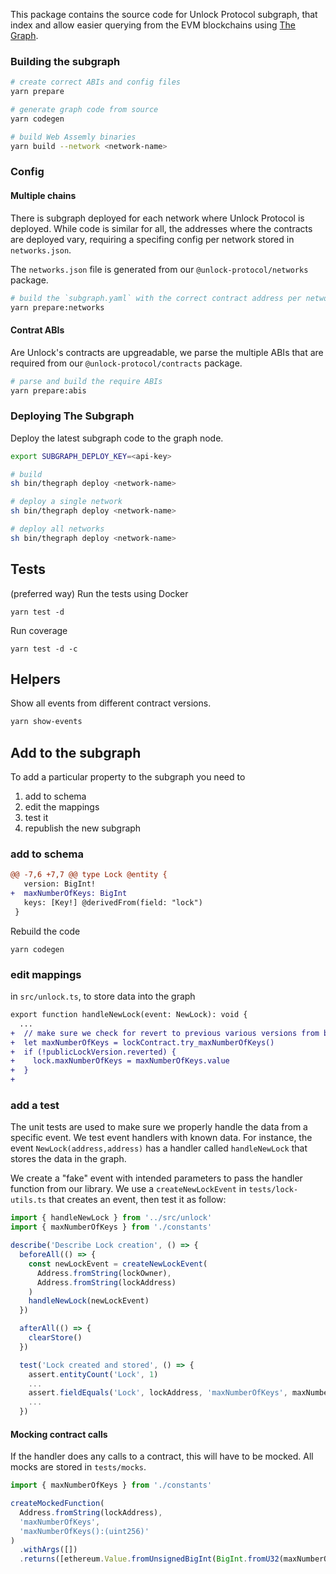 This package contains the source code for Unlock Protocol subgraph, that
index and allow easier querying from the EVM blockchains using [The Graph](https://thegraph.com).

### Building the subgraph

```sh
# create correct ABIs and config files
yarn prepare

# generate graph code from source
yarn codegen

# build Web Assemly binaries
yarn build --network <network-name>
```

### Config

#### Multiple chains

There is subgraph deployed for each network where Unlock Protocol is deployed. While code is similar for all, the addresses where the contracts are deployed vary, requiring a specifing config per network stored in `networks.json`.

The `networks.json` file is generated from our `@unlock-protocol/networks` package.

```sh
# build the `subgraph.yaml` with the correct contract address per network
yarn prepare:networks
```

#### Contrat ABIs

Are Unlock's contracts are upgreadable, we parse the multiple ABIs that are required from our `@unlock-protocol/contracts` package.


```sh
# parse and build the require ABIs
yarn prepare:abis
```

### Deploying The Subgraph

Deploy the latest subgraph code to the graph node.

```sh
export SUBGRAPH_DEPLOY_KEY=<api-key>

# build 
sh bin/thegraph deploy <network-name>

# deploy a single network
sh bin/thegraph deploy <network-name>

# deploy all networks
sh bin/thegraph deploy <network-name>
``` 

## Tests

(preferred way) Run the tests using Docker 

```
yarn test -d 
```

Run coverage 

```
yarn test -d -c
```

## Helpers

Show all events from different contract versions.

```sh
yarn show-events
```

## Add to the subgraph

To add a particular property to the subgraph you need to 

1. add to schema
2. edit the mappings
3. test it
4. republish the new subgraph

### add to schema

```diff
@@ -7,6 +7,7 @@ type Lock @entity {
   version: BigInt!
+  maxNumberOfKeys: BigInt
   keys: [Key!] @derivedFrom(field: "lock")
 }
```

Rebuild the code 

```
yarn codegen
```

### edit mappings

in `src/unlock.ts`, to store data into the graph

```diff
export function handleNewLock(event: NewLock): void {
  ...
+  // make sure we check for revert to previous various versions from breaking
+  let maxNumberOfKeys = lockContract.try_maxNumberOfKeys()
+  if (!publicLockVersion.reverted) {
+    lock.maxNumberOfKeys = maxNumberOfKeys.value
+  }
+
```

### add a test

The unit tests are used to make sure we properly handle the data from a specific event. We test event handlers with known data. For instance, the event `NewLock(address,address)` has a handler called `handleNewLock` that stores the data in the graph.

We create a "fake" event with intended parameters to pass the handler function from our library. We use a `createNewLockEvent` in `tests/lock-utils.ts` that creates an event, then test it as follow:

```js
import { handleNewLock } from '../src/unlock'
import { maxNumberOfKeys } from './constants'

describe('Describe Lock creation', () => {
  beforeAll(() => {
    const newLockEvent = createNewLockEvent(
      Address.fromString(lockOwner),
      Address.fromString(lockAddress)
    )
    handleNewLock(newLockEvent)
  })

  afterAll(() => {
    clearStore()
  })

  test('Lock created and stored', () => {
    assert.entityCount('Lock', 1)
    ...
    assert.fieldEquals('Lock', lockAddress, 'maxNumberOfKeys', maxNumberOfKeys)
    ...
  })
```

#### Mocking contract calls 

If the handler does any calls to a contract, this will have to be mocked. All mocks are stored in `tests/mocks`. 

```js
import { maxNumberOfKeys } from './constants'

createMockedFunction(
  Address.fromString(lockAddress),
  'maxNumberOfKeys',
  'maxNumberOfKeys():(uint256)'
)
  .withArgs([])
  .returns([ethereum.Value.fromUnsignedBigInt(BigInt.fromU32(maxNumberOfKeys))])
```

